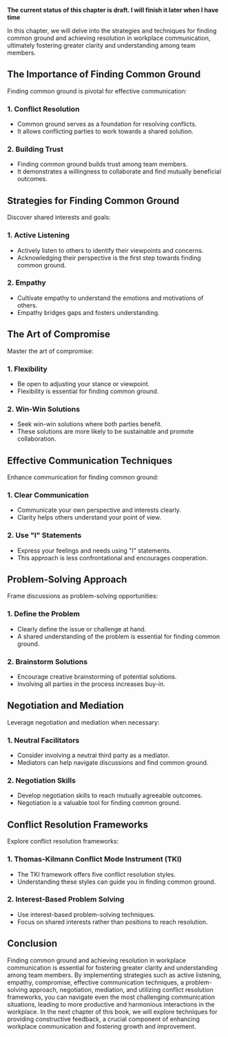 **The current status of this chapter is draft. I will finish it later when I have time**

In this chapter, we will delve into the strategies and techniques for finding common ground and achieving resolution in workplace communication, ultimately fostering greater clarity and understanding among team members.

The Importance of Finding Common Ground
---------------------------------------

Finding common ground is pivotal for effective communication:

### **1. Conflict Resolution**

* Common ground serves as a foundation for resolving conflicts.
* It allows conflicting parties to work towards a shared solution.

### **2. Building Trust**

* Finding common ground builds trust among team members.
* It demonstrates a willingness to collaborate and find mutually beneficial outcomes.

Strategies for Finding Common Ground
------------------------------------

Discover shared interests and goals:

### **1. Active Listening**

* Actively listen to others to identify their viewpoints and concerns.
* Acknowledging their perspective is the first step towards finding common ground.

### **2. Empathy**

* Cultivate empathy to understand the emotions and motivations of others.
* Empathy bridges gaps and fosters understanding.

The Art of Compromise
---------------------

Master the art of compromise:

### **1. Flexibility**

* Be open to adjusting your stance or viewpoint.
* Flexibility is essential for finding common ground.

### **2. Win-Win Solutions**

* Seek win-win solutions where both parties benefit.
* These solutions are more likely to be sustainable and promote collaboration.

Effective Communication Techniques
----------------------------------

Enhance communication for finding common ground:

### **1. Clear Communication**

* Communicate your own perspective and interests clearly.
* Clarity helps others understand your point of view.

### **2. Use "I" Statements**

* Express your feelings and needs using "I" statements.
* This approach is less confrontational and encourages cooperation.

Problem-Solving Approach
------------------------

Frame discussions as problem-solving opportunities:

### **1. Define the Problem**

* Clearly define the issue or challenge at hand.
* A shared understanding of the problem is essential for finding common ground.

### **2. Brainstorm Solutions**

* Encourage creative brainstorming of potential solutions.
* Involving all parties in the process increases buy-in.

Negotiation and Mediation
-------------------------

Leverage negotiation and mediation when necessary:

### **1. Neutral Facilitators**

* Consider involving a neutral third party as a mediator.
* Mediators can help navigate discussions and find common ground.

### **2. Negotiation Skills**

* Develop negotiation skills to reach mutually agreeable outcomes.
* Negotiation is a valuable tool for finding common ground.

Conflict Resolution Frameworks
------------------------------

Explore conflict resolution frameworks:

### **1. Thomas-Kilmann Conflict Mode Instrument (TKI)**

* The TKI framework offers five conflict resolution styles.
* Understanding these styles can guide you in finding common ground.

### **2. Interest-Based Problem Solving**

* Use interest-based problem-solving techniques.
* Focus on shared interests rather than positions to reach resolution.

Conclusion
----------

Finding common ground and achieving resolution in workplace communication is essential for fostering greater clarity and understanding among team members. By implementing strategies such as active listening, empathy, compromise, effective communication techniques, a problem-solving approach, negotiation, mediation, and utilizing conflict resolution frameworks, you can navigate even the most challenging communication situations, leading to more productive and harmonious interactions in the workplace. In the next chapter of this book, we will explore techniques for providing constructive feedback, a crucial component of enhancing workplace communication and fostering growth and improvement.
